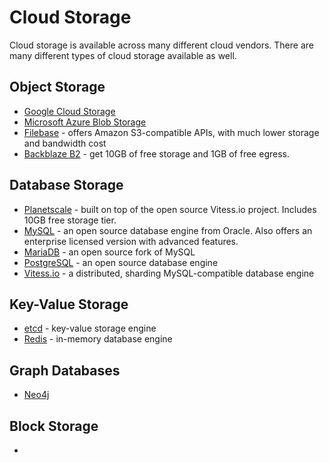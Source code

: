 
# Cloud Storage

Cloud storage is available across many different cloud vendors.
There are many different types of cloud storage available as well. 

## Object Storage

* [Google Cloud Storage](https://cloud.google.com/storage)
* [Microsoft Azure Blob Storage](https://azure.microsoft.com/en-us/services/storage/blobs/)
* [Filebase](https://filebase.com) - offers Amazon S3-compatible APIs, with much lower storage and bandwidth cost
* [Backblaze B2]() - get 10GB of free storage and 1GB of free egress.

## Database Storage

* [Planetscale](https://planetscale.com/pricing) - built on top of the open source Vitess.io project. Includes 10GB free storage tier.
* [MySQL](https://mysql.com) - an open source database engine from Oracle. Also offers an enterprise licensed version with advanced features.
* [MariaDB](https://mariadb.org/) - an open source fork of MySQL
* [PostgreSQL](https://www.postgresql.org/) - an open source database engine
* [Vitess.io](https://vitess.io) - a distributed, sharding MySQL-compatible database engine

## Key-Value Storage
* [etcd](https://github.com/etcd-io/etcd) - key-value storage engine
* [Redis](https://github.com/redis/redis) - in-memory database engine

## Graph Databases

* [Neo4j](https://neo4j.com)

## Block Storage

* 
